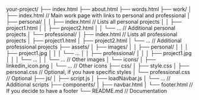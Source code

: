 your-project/
├── index.html
├── about.html
├── words.html
├── work/
│   ├── index.html              // Main work page with links to personal and professional
│   ├── personal/
│   │   ├── index.html          // Lists all personal projects
│   │   ├── project1.html
│   │   ├── project2.html
│   │   └── ...                 // Additional personal projects
│   └── professional/
│       ├── index.html          // Lists all professional projects
│       ├── project1.html
│       ├── project2.html
│       └── ...                 // Additional professional projects
├── assets/
│   ├── images/
│   │   ├── personal/
│   │   │   ├── project1.jpg
│   │   │   └── ...
│   │   ├── professional/
│   │   │   ├── project1.jpg
│   │   │   └── ...
│   │   └── ...                 // Other images
│   └── icons/
│       ├── linkedin_icon.png
│       └── ...                 // Other icons
├── css/
│   ├── style.css
│   ├── personal.css            // Optional, if you have specific styles
│   └── professional.css        // Optional
├── js/
│   ├── script.js
│   ├── loadNavbar.js
│   └── ...                     // Additional scripts
├── components/
│   ├── navbar.html
│   └── footer.html             // If you decide to have a footer
└── README.md                   // Documentation